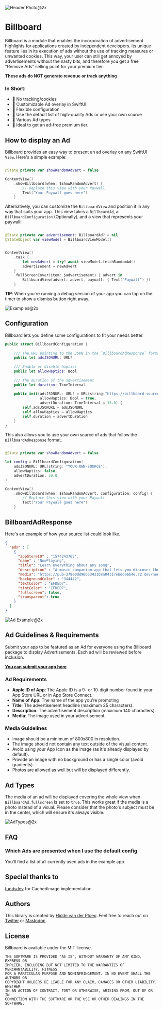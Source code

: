 ![Header Photo@2x](https://github.com/hiddevdploeg/Billboard/assets/5016984/7620bddc-c758-4a54-bac5-bd4326ffae2c)

# Billboard
Billboard is a module that enables the incorporation of advertisement highlights for applications created by independent developers. Its unique feature lies in its execution of ads without the use of tracking measures or unwanted cookies. This way, your user can still get annoyed by advertisements without the nasty bits, and therefore you get a free "Remove Ads" selling point for your premium tier.

**These ads do NOT generate revenue or track anything**

### In Short:
- 🚫 No tracking/cookies
- 📲 Customizable Ad overlay in SwiftUI
- 🔧 Flexible configuration
- 🎨 Use the default list of high-quality Ads or use your own source
- 🌈 Various Ad types
- 🎁 Ideal to get an ad-free premium tier.


## How to display an Ad

Billboard provides an easy way to present an ad overlay on any SwiftUI `View`. Here's a simple example:

```swift

@State private var showRandomAdvert = false

ContentView()
    .showBillboard(when: $showRandomAdvert) {
        // Replace this view with your Paywall
        Text("Your Paywall goes here")
    }

```

Alternatively, you can customize the `BillboardView` and position it in any way that suits your app. This view takes a `BillboardAd`, a `BillboardConfiguration` (Optionally), and a view that represents your paywall:

```swift

@State private var advertisement: BillboardAd? = nil
@StateObject var viewModel = BillboardViewModel()


ContentView()
    .task {
        let newAdvert = try? await viewModel.fetchRandomAd()
        advertisement = newAdvert
    }   
    .fullScreenCover(item: $advertisement) { advert in
        BillboardView(advert: advert, paywall: { Text("Paywall") })
    }

```

**TIP**: When you're running a debug version of your app you can tap on the timer to show a dismiss button right away.

![Examples@2x](https://github.com/hiddevdploeg/Billboard/assets/5016984/37901294-82cb-4586-8134-38496dbb33cc)


## Configuration

Billboard lets you define some configurations to fit your needs better.

``` swift
public struct BillboardConfiguration {
    
    /// The URL pointing to the JSON in the `BillboardAdResponse` format.
    public let adsJSONURL: URL?
    
    /// Enable or disable haptics
    public let allowHaptics: Bool
    
    /// The duration of the advertisement
    public let duration: TimeInterval
    
    public init(adsJSONURL: URL? = URL(string:"https://billboard-source.vercel.app/ads.json"),
                allowHaptics: Bool = true,
                advertDuration: TimeInterval = 15.0) {
        self.adsJSONURL = adsJSONURL
        self.allowHaptics = allowHaptics
        self.duration = advertDuration
    }
}
```

This also allows you to use your own source of ads that follow the `BillboardAdResponse` format.

```swift

@State private var showRandomAdvert = false

let config = BillboardConfiguration(
    adsJSONURL: URL(string: "YOUR-OWN-SOURCE"),
    allowHaptics: false,
    advertDuration: 30.0
)

ContentView()
    .showBillboard(when: $showRandomAdvert, configuration: config) {
        // Replace this view with your Paywall
        Text("Your Paywall goes here")
    }

```


## BillboardAdResponse
Here's an example of how your source list could look like.

```json
{
  "ads" : [
    {
      "appStoreID" : "1574243765",
      "name" : "NowPlaying",
      "title": "Learn everything about any song",
      "description" : "A music companion app that lets you discover the stories behind and song, album or artist.",
      "media": "https://pub-378e0dd96b5343108a04317ebddebb4e.r2.dev/nowplaying.png",
      "backgroundColor" : "344442",
      "textColor" : "EFDED7",
      "tintColor" : "EFDED7",
      "fullscreen": false,
      "transparent": true
    }
  ]
}

```

![Ad Example@2x](https://github.com/hiddevdploeg/Billboard/assets/5016984/0351d110-1f51-45ab-9d61-497d87653dfa)


## Ad Guidelines & Requirements
Submit your app to be featured as an Ad for everyone using the Billboard package to display Advertisements.
Each ad will be reviewed before inclusion.

**[You can submit your app here](https://forms.gle/nWV4dT3taBF62WXbA)**

### Ad Requirements
- **Apple ID of App**: The Apple ID is a 9- or 10-digit number found in your App Store URL or in App Store Connect.
- **Name of App**: The name of the app you're promoting
- **Title**: The advertisement headline (maximum 25 characters).
- **Description**: The advertisement description (maximum 140 characters).
- **Media**: The image used in your advertisement.

### Media Guidelines
- Image should be a minimum of 800x800 in resolution.
- The image should not contain any text outside of the visual content.
- Avoid using your App Icon as the image (as it's already displayed by default).
- Provide an image with no background or has a single color (avoid gradients).
- Photos are allowed as well but will be displayed differently.

## Ad Types
The media of an ad will be displayed covering the whole view when `BillboardAd.fullscreen` is set to `true`. This works great if the media is a photo instead of a visual. Please consider that the photo's subject must be in the center, which will ensure it's always visible.

![AdTypes@2x](https://github.com/hiddevdploeg/Billboard/assets/5016984/c7e2f96a-6368-4807-9c81-7dddd008d5ad)



## FAQ
### Which Ads are presented when I use the default config
You'll find a list of all currently used ads in the example app.

## Special thanks to
[tundsdev](https://twitter.com/tundsdev) for CachedImage implementation

## Authors
This library is created by [Hidde van der Ploeg](https://hidde.design). Feel free to reach out on [Twitter](https://twitter.com/hiddevdploeg) or [Mastodon](https://mastodon.design/@hidde).

## License
Billboard is available under the MIT license.


    THE SOFTWARE IS PROVIDED "AS IS", WITHOUT WARRANTY OF ANY KIND, EXPRESS OR
    IMPLIED, INCLUDING BUT NOT LIMITED TO THE WARRANTIES OF MERCHANTABILITY, FITNESS
    FOR A PARTICULAR PURPOSE AND NONINFRINGEMENT. IN NO EVENT SHALL THE AUTHORS OR
    COPYRIGHT HOLDERS BE LIABLE FOR ANY CLAIM, DAMAGES OR OTHER LIABILITY, WHETHER
    IN AN ACTION OF CONTRACT, TORT OR OTHERWISE, ARISING FROM, OUT OF OR IN
    CONNECTION WITH THE SOFTWARE OR THE USE OR OTHER DEALINGS IN THE SOFTWARE.
